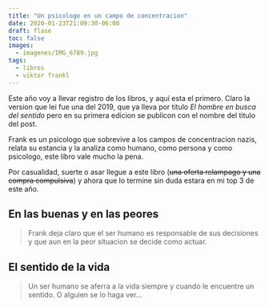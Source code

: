 ```yaml
---
title: "Un psicologo en un campo de concentracion"
date: 2020-01-23T21:09:30-06:00
draft: flase
toc: false
images:
  - imagenes/IMG_6789.jpg
tags:
  - libros
  - viktor frankl
---
```


Este año voy a llevar registro de los libros, y aqui esta el primero. Claro la version que lei fue una del 2019, que ya lleva por titulo _El hombre en busca del sentido_ pero en su primera edicion se publicon con el nombre del titulo del post.

Frank es un psicologo que sobrevive a los campos de concentracion nazis, relata su estancia y la analiza como humano, como persona y como psicologo, este libro vale mucho la pena.

Por casualidad, suerte o asar llegue a este libro (~~una oferta relampago y una compra compulsiva~~) y ahora que lo termine sin duda estara en mi top 3 de este año.

## En las buenas y en las peores

> Frank deja claro que el ser humano es responsable de sus decisiones y que aun en la peor situacion se decide como actuar.

## El sentido de la vida

> Un ser humano se aferra a la vida siempre y cuando le encuentre un sentido. O alguien se lo haga ver...
